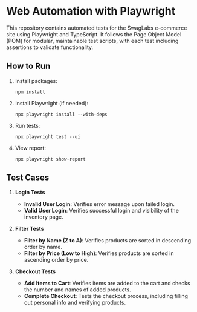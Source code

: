 # Web Automation with Playwright

This repository contains automated tests for the SwagLabs e-commerce site using Playwright and TypeScript. It follows the Page Object Model (POM) for modular, maintainable test scripts, with each test including assertions to validate functionality.

## How to Run
1. Install packages:
   ```shell
   npm install
   ```
2. Install Playwright (if needed):
   ```shell
   npx playwright install --with-deps
   ```
3. Run tests:
   ```shell
   npx playwright test --ui
4. View report:
   ```shell
   npx playwright show-report
   ```

## Test Cases
1. **Login Tests**
   - **Invalid User Login**: Verifies error message upon failed login.
   - **Valid User Login**: Verifies successful login and visibility of the inventory page.

2. **Filter Tests**
   - **Filter by Name (Z to A)**: Verifies products are sorted in descending order by name.
   - **Filter by Price (Low to High)**: Verifies products are sorted in ascending order by price.

3. **Checkout Tests**
   - **Add Items to Cart**: Verifies items are added to the cart and checks the number and names of added products.
   - **Complete Checkout**: Tests the checkout process, including filling out personal info and verifying products.
